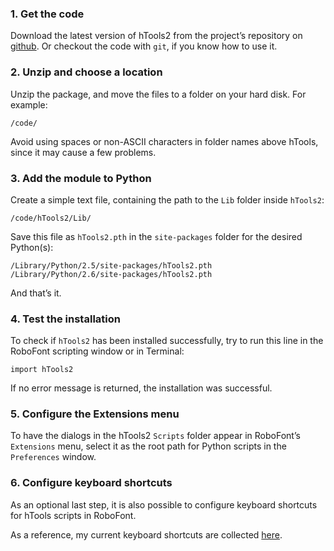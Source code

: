### 1. Get the code

Download the latest version of hTools2 from the project’s repository on [github](https://github.com/gferreira/hTools2). Or checkout the code with `git`, if you know how to use it.

### 2. Unzip and choose a location

Unzip the package, and move the files to a folder on your hard disk. For example:

    /code/

Avoid using spaces or non-ASCII characters in folder names above hTools, since it may cause a few problems.

### 3. Add the module to Python

Create a simple text file, containing the path to the `Lib` folder inside `hTools2`:

	/code/hTools2/Lib/

Save this file as `hTools2.pth` in the `site-packages` folder for the desired Python(s):

	/Library/Python/2.5/site-packages/hTools2.pth
	/Library/Python/2.6/site-packages/hTools2.pth

And that’s it.

### 4. Test the installation

To check if `hTools2` has been installed successfully, try to run this line in the RoboFont scripting window or in Terminal:

	import hTools2
    
If no error message is returned, the installation was successful.

### 5. Configure the Extensions menu

To have the dialogs in the hTools2 `Scripts` folder appear in RoboFont’s `Extensions` menu, select it as the root path for Python scripts in the `Preferences` window.

### 6. Configure keyboard shortcuts

As an optional last step, it is also possible to configure keyboard shortcuts for hTools scripts in RoboFont.

As a reference, my current keyboard shortcuts are collected [here](http://hipertipo.com/content/htools2/dialogs/shortcuts/).
